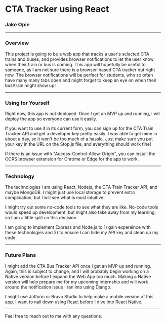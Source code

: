 # CTA Tracker using React
### Jake Opie

---

### Overview
This project is going to be a web app that tracks a user's selected CTA trains and buses, and provides browser notifications to let the user know when their train or bus is coming. This app will hopefully be useful to someone, as I am not sure there is a browser-based CTA tracker out right now. The browser notifications will be perfect for students, who so often have many many tabs open and might forget to keep an eye on when their bus/train might show up!

---
### Using for Yourself
Right now, this app is not deployed. Once I get an MVP up and running, I will deploy the app so everyone can use it easily.

If you want to use it in its current form, you can sign up for the CTA Train Tracker API and get a developer key pretty easily. I was able to get mine in about a day, so it won't be too much of a hassle. Just make sure you put your key in the URL on the Stop.js file, and everything should work fine! 

If there is an issue with "Access-Control-Allow-Origin", you can install the CORS browser extension for Chrome or Edge for the app to work. 

---
### Technology
The technologies I am using React, Nodejs, the CTA Train Tracker API, and maybe MongoDB. I might just use local storage to prevent extra complication, but I will see what is most intuitive.

I might try out some no-code tools to see what they are like. No-code tools would speed up development, but might also take away from my learning, so I am a little split on this decision.

I am going to implement Express and Node.js to 1) gain expereince with these technologies and 2) to ensure I can hide my API key and clean up my code.

---
### Future Plans
I might add the CTA Bus Tracker API once I get an MVP up and running. Again, this is subject to change, and I will probably begin working on a Native version before I expand the Web App too much. Making a Native version will help prepare me for my upcoming internship and will work around the notification issue I ran into using Django.

I might use Jotform or Bravo Studio to help make a mobile version of this app. I want to nail down using React before I dive into React Native.

---

Feel free to reach out to me with any questions.
